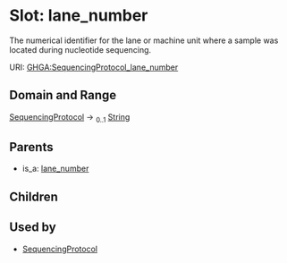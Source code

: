 
# Slot: lane_number


The numerical identifier for the lane or machine unit where a sample was located during nucleotide sequencing.

URI: [GHGA:SequencingProtocol_lane_number](https://w3id.org/GHGA/SequencingProtocol_lane_number)


## Domain and Range

[SequencingProtocol](SequencingProtocol.md) &#8594;  <sub>0..1</sub> [String](types/String.md)

## Parents

 *  is_a: [lane_number](lane_number.md)

## Children


## Used by

 * [SequencingProtocol](SequencingProtocol.md)
